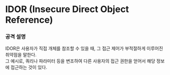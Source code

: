 # IDOR (Insecure Direct Object Reference)

### 공격 설명

IDOR은 사용자가 직접 개체를 참조할 수 있을 때, 그 접근 제어가 부적절하게 이루어진 취약점을 말한다.<br>
그 예시로, 쿼리나 파라미터 등을 변조하여 다른 사용자의 접근 권한을 얻어서 해당 정보에 접근하는 것이 있다.
